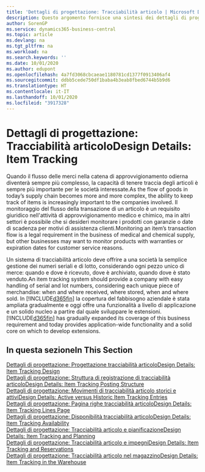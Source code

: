 ```yaml
---
title: 'Dettagli di progettazione: Tracciabilità articolo | Microsoft Docs'
description: Questo argomento fornisce una sintesi dei dettagli di progettazione per la tracciabilità articolo.
author: SorenGP
ms.service: dynamics365-business-central
ms.topic: article
ms.devlang: na
ms.tgt_pltfrm: na
ms.workload: na
ms.search.keywords: ''
ms.date: 10/01/2020
ms.author: edupont
ms.openlocfilehash: 4a7fd3068cbcaeae1180781cd1377f0913406af4
ms.sourcegitcommit: ddbb5cede750df1baba4b3eab8fbed6744b5b9d6
ms.translationtype: HT
ms.contentlocale: it-IT
ms.lasthandoff: 10/01/2020
ms.locfileid: "3917328"
---
```

# <a name="design-details-item-tracking"></a><span data-ttu-id="27f26-103">Dettagli di progettazione: Tracciabilità articolo</span><span class="sxs-lookup"><span data-stu-id="27f26-103">Design Details: Item Tracking</span></span>
<span data-ttu-id="27f26-104">Quando il flusso delle merci nella catena di approvvigionamento odierna diventerà sempre più complesso, la capacità di tenere traccia degli articoli è sempre più importante per le società interessate.</span><span class="sxs-lookup"><span data-stu-id="27f26-104">As the flow of goods in today’s supply chain becomes more and more complex, the ability to keep track of items is increasingly important to the companies involved.</span></span> <span data-ttu-id="27f26-105">Il monitoraggio del flusso della transazione di un articolo è un requisito giuridico nell'attività di approvvigionamento medico e chimico, ma in altri settori è possibile che si desideri monitorare i prodotti con garanzie o date di scadenza per motivi di assistenza clienti.</span><span class="sxs-lookup"><span data-stu-id="27f26-105">Monitoring an item’s transaction flow is a legal requirement in the business of medical and chemical supply, but other businesses may want to monitor products with warranties or expiration dates for customer service reasons.</span></span>  

<span data-ttu-id="27f26-106">Un sistema di tracciabilità articolo deve offrire a una società la semplice gestione dei numeri seriali e di lotto, considerando ogni pezzo unico di merce: quando e dove è ricevuto, dove è archiviato, quando dove è stato venduto.</span><span class="sxs-lookup"><span data-stu-id="27f26-106">An item tracking system should provide a company with easy handling of serial and lot numbers, considering each unique piece of merchandise: when and where received, where stored, when and where sold.</span></span> <span data-ttu-id="27f26-107">In [!INCLUDE[d365fin](includes/d365fin_md.md)] la copertura del fabbisogno aziendale è stata ampliata gradualmente e oggi offre una funzionalità a livello di applicazione e un solido nucleo a partire dal quale sviluppare le estensioni.</span><span class="sxs-lookup"><span data-stu-id="27f26-107">[!INCLUDE[d365fin](includes/d365fin_md.md)] has gradually expanded its coverage of this business requirement and today provides application-wide functionality and a solid core on which to develop extensions.</span></span>  

## <a name="in-this-section"></a><span data-ttu-id="27f26-108">In questa sezione</span><span class="sxs-lookup"><span data-stu-id="27f26-108">In This Section</span></span>  
[<span data-ttu-id="27f26-109">Dettagli di progettazione: Progettazione tracciabilità articolo</span><span class="sxs-lookup"><span data-stu-id="27f26-109">Design Details: Item Tracking Design</span></span>](design-details-item-tracking-design.md)  
[<span data-ttu-id="27f26-110">Dettagli di progettazione: Struttura di registrazione di tracciabilità articolo</span><span class="sxs-lookup"><span data-stu-id="27f26-110">Design Details: Item Tracking Posting Structure</span></span>](design-details-item-tracking-posting-structure.md)  
[<span data-ttu-id="27f26-111">Dettagli di progettazione: Movimenti di tracciabilità articolo storici e attivi</span><span class="sxs-lookup"><span data-stu-id="27f26-111">Design Details: Active versus Historic Item Tracking Entries</span></span>](design-details-active-versus-historic-item-tracking-entries.md)  
[<span data-ttu-id="27f26-112">Dettagli di progettazione: Pagina righe tracciabilità articolo</span><span class="sxs-lookup"><span data-stu-id="27f26-112">Design Details: Item Tracking Lines Page</span></span>](design-details-item-tracking-lines-window.md)  
[<span data-ttu-id="27f26-113">Dettagli di progettazione: Disponibilità tracciabilità articolo</span><span class="sxs-lookup"><span data-stu-id="27f26-113">Design Details: Item Tracking Availability</span></span>](design-details-item-tracking-availability.md)  
[<span data-ttu-id="27f26-114">Dettagli di progettazione: Tracciabilità articolo e pianificazione</span><span class="sxs-lookup"><span data-stu-id="27f26-114">Design Details: Item Tracking and Planning</span></span>](design-details-item-tracking-and-planning.md)  
[<span data-ttu-id="27f26-115">Dettagli di progettazione: Tracciabilità articolo e impegni</span><span class="sxs-lookup"><span data-stu-id="27f26-115">Design Details: Item Tracking and Reservations</span></span>](design-details-item-tracking-and-reservations.md)  
[<span data-ttu-id="27f26-116">Dettagli di progettazione: Tracciabilità articolo nel magazzino</span><span class="sxs-lookup"><span data-stu-id="27f26-116">Design Details: Item Tracking in the Warehouse</span></span>](design-details-item-tracking-in-the-warehouse.md)
